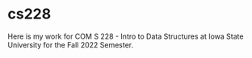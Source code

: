 # cs228

Here is my work for COM S 228 - Intro to Data Structures at Iowa State University for the Fall 2022 Semester.
